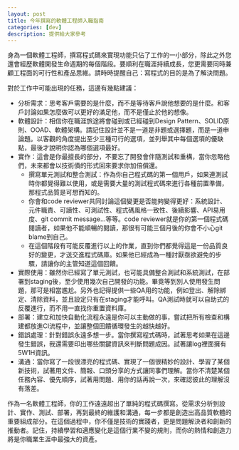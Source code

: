 ```yaml
---
layout: post
title: 今年撰寫的軟體工程師入職指南
categories: [dev]
description: 提供給大家參考
---
```


身為一個軟體工程師，撰寫程式碼來實現功能只佔了工作的一小部分，除此之外您還會經歷軟體開發生命週期的每個階段。要順利在職涯持續成長，您更需要同時兼顧工程面的可行性和產品思維。請時時提醒自己：寫程式的目的是為了解決問題。

對於工作中可能出現的任務，這邊有幾點建議：

- 分析需求：思考客戶需要的是什麼，而不是等待客戶說他想要的是什麼。和客戶討論如果怎麼做可以更好的滿足他，而不是僅止於他的想像。
- 軟體設計：相信你在職涯旅途將會碰到或已經碰到Design Pattern、SOLID原則、OOAD、軟體架構。請記住設計並不是一道是非題或選擇題，而是一道申論題。以客觀的角度提出至少三種可行的選項，並列舉其中每個選項的優缺點，最後才說明你認為哪個選項最好。
- 實作：這會是你最擅長的部分，不要忘了開發會伴隨測試和重構，當你忽略他們，未來都會以技術債的形式回來要求你加倍償還。
	- 撰寫單元測試和整合測試：作為你自己程式碼的第一個用戶，如果連測試時你都覺得難以使用，或是需要大量的測試程式碼來進行各種前置準備，那程式品質是可想而知的。
	- 你會和code reviewer共同討論這個變更是否能夠變得更好：系統設計、元件職責、可讀性、可測試性、程式碼風格一致性、後續影響、API易用度、git commit message...等等。code reviewer就是你的第一個程式碼閱讀者，如果他不能順暢的閱讀，那很有可能三個月後的你會不小心git blame到自己。
	- 在這個階段有可能反覆進行以上的作業，直到你們都覺得這是一份品質良好的變更，才送交進程式碼庫。如果他已經成為一種討厭亟欲避免的步驟，請讓你的主管知道這個回饋。
- 實際使用：雖然你已經寫了單元測試，也可能具備整合測試和系統測試，在部署到staging後，至少使用幾次自己開發的功能。畢竟等到別人使用發生問題，那可是相當尷尬。另外也記得提供一些QA用的功能，例如登出、解除綁定、清除資料，並且設定只有在staging才能呼叫。QA測試時就可以自助式的反覆進行，而不用一直找你重置資料庫。
- 部署：建立和加快自動化流程永遠是你可以主動做的事，嘗試把所有檢查和構建都放進CI流程中，並讓整個回饋循環發生的越快越好。
- 錯誤處理：針對錯誤永遠多想一步。當你撰寫程式碼時，試著思考如果在這邊發生錯誤，我還需要印出哪些關鍵資訊來判斷問題成因。試著讓log裡面擁有5W1H資訊。
- 溝通：當你寫了一段很漂亮的程式碼、實現了一個很精妙的設計、學習了某個新技術，試著用文件、簡報、口頭分享的方式讓同事們理解。當你不清楚某個任務內容、優先順序，試著用問題、用你的話再說一次，來確認彼此的理解沒有落差。

作為一名軟體工程師，你的工作遠遠超出了單純的程式碼撰寫。從需求分析到設計、實作、測試、部署，再到最終的維護和溝通，每一步都是創造出高品質軟體的重要組成部分。在這個過程中，你不僅是技術的實踐者，更是問題解決者和創新的推動者。記住，持續學習和適應變化是這個行業不變的規則，而你的熱情和創造力將是你職業生涯中最強大的資產。